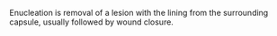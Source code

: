 Enucleation is removal of a lesion with the lining from the surrounding capsule, usually followed by wound closure.